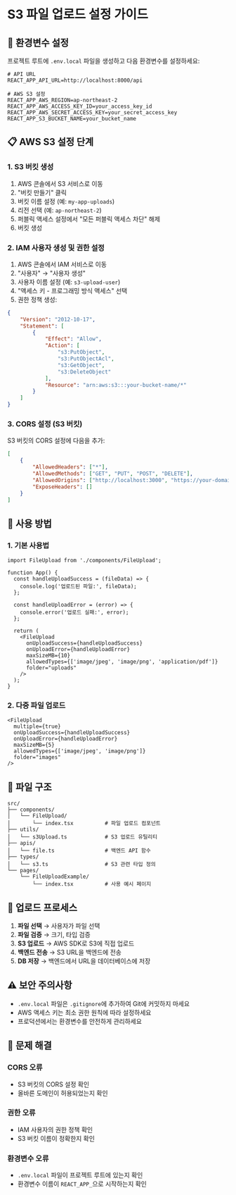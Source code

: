 # S3 파일 업로드 설정 가이드

## 🔧 환경변수 설정

프로젝트 루트에 `.env.local` 파일을 생성하고 다음 환경변수를 설정하세요:

```env
# API URL
REACT_APP_API_URL=http://localhost:8000/api

# AWS S3 설정
REACT_APP_AWS_REGION=ap-northeast-2
REACT_APP_AWS_ACCESS_KEY_ID=your_access_key_id
REACT_APP_AWS_SECRET_ACCESS_KEY=your_secret_access_key
REACT_APP_S3_BUCKET_NAME=your_bucket_name
```

## 📋 AWS S3 설정 단계

### 1. S3 버킷 생성
1. AWS 콘솔에서 S3 서비스로 이동
2. "버킷 만들기" 클릭
3. 버킷 이름 설정 (예: `my-app-uploads`)
4. 리전 선택 (예: `ap-northeast-2`)
5. 퍼블릭 액세스 설정에서 "모든 퍼블릭 액세스 차단" 해제
6. 버킷 생성

### 2. IAM 사용자 생성 및 권한 설정
1. AWS 콘솔에서 IAM 서비스로 이동
2. "사용자" → "사용자 생성"
3. 사용자 이름 설정 (예: `s3-upload-user`)
4. "액세스 키 - 프로그래밍 방식 액세스" 선택
5. 권한 정책 생성:

```json
{
    "Version": "2012-10-17",
    "Statement": [
        {
            "Effect": "Allow",
            "Action": [
                "s3:PutObject",
                "s3:PutObjectAcl",
                "s3:GetObject",
                "s3:DeleteObject"
            ],
            "Resource": "arn:aws:s3:::your-bucket-name/*"
        }
    ]
}
```

### 3. CORS 설정 (S3 버킷)
S3 버킷의 CORS 설정에 다음을 추가:

```json
[
    {
        "AllowedHeaders": ["*"],
        "AllowedMethods": ["GET", "PUT", "POST", "DELETE"],
        "AllowedOrigins": ["http://localhost:3000", "https://your-domain.com"],
        "ExposeHeaders": []
    }
]
```

## 🚀 사용 방법

### 1. 기본 사용법
```tsx
import FileUpload from './components/FileUpload';

function App() {
  const handleUploadSuccess = (fileData) => {
    console.log('업로드된 파일:', fileData);
  };

  const handleUploadError = (error) => {
    console.error('업로드 실패:', error);
  };

  return (
    <FileUpload
      onUploadSuccess={handleUploadSuccess}
      onUploadError={handleUploadError}
      maxSizeMB={10}
      allowedTypes={['image/jpeg', 'image/png', 'application/pdf']}
      folder="uploads"
    />
  );
}
```

### 2. 다중 파일 업로드
```tsx
<FileUpload
  multiple={true}
  onUploadSuccess={handleUploadSuccess}
  onUploadError={handleUploadError}
  maxSizeMB={5}
  allowedTypes={['image/jpeg', 'image/png']}
  folder="images"
/>
```

## 📁 파일 구조

```
src/
├── components/
│   └── FileUpload/
│       └── index.tsx          # 파일 업로드 컴포넌트
├── utils/
│   └── s3Upload.ts            # S3 업로드 유틸리티
├── apis/
│   └── file.ts                # 백엔드 API 함수
├── types/
│   └── s3.ts                  # S3 관련 타입 정의
└── pages/
    └── FileUploadExample/
        └── index.tsx          # 사용 예시 페이지
```

## 🔄 업로드 프로세스

1. **파일 선택** → 사용자가 파일 선택
2. **파일 검증** → 크기, 타입 검증
3. **S3 업로드** → AWS SDK로 S3에 직접 업로드
4. **백엔드 전송** → S3 URL을 백엔드에 전송
5. **DB 저장** → 백엔드에서 URL을 데이터베이스에 저장

## ⚠️ 보안 주의사항

- `.env.local` 파일은 `.gitignore`에 추가하여 Git에 커밋하지 마세요
- AWS 액세스 키는 최소 권한 원칙에 따라 설정하세요
- 프로덕션에서는 환경변수를 안전하게 관리하세요

## 🐛 문제 해결

### CORS 오류
- S3 버킷의 CORS 설정 확인
- 올바른 도메인이 허용되었는지 확인

### 권한 오류
- IAM 사용자의 권한 정책 확인
- S3 버킷 이름이 정확한지 확인

### 환경변수 오류
- `.env.local` 파일이 프로젝트 루트에 있는지 확인
- 환경변수 이름이 `REACT_APP_`으로 시작하는지 확인




